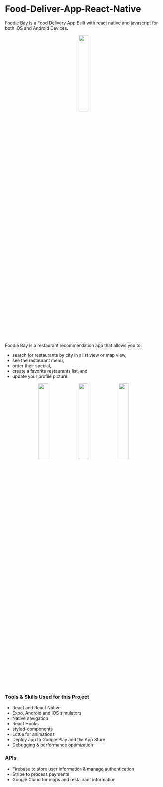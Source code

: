 # Food-Deliver-App-React-Native
Foodie Bay is a Food Delivery App Built with react native and javascript for both iOS and Android Devices.
<p align="center">
 <img src="![Simulator Screen Shot - iPhone 12 - 2022-03-05 at 12 43 24]https://user-images.githubusercontent.com/93969890/156872939-41b7b28f-c383-4c94-87a7-287781e462c7.png" width="25%">
</p>



Foodie Bay is a restaurant recommendation app that allows you to:
* search for restaurants by city in a list view or map view,
* see the restaurant menu,
* order their special,
* create a favorite restaurants list, and
* update your profile picture.

<p align="center">

 <img src="https://user-images.githubusercontent.com/93969890/156872972-406c066e-71e4-4ec4-a425-238685f34dd8.png" width="25%">
  <img src="https://user-images.githubusercontent.com/93969890/156872977-99867f08-25a7-49c5-83f3-15f62442284b.png" width="25%">
   <img src="https://user-images.githubusercontent.com/93969890/156872981-4af20148-bdd1-49dc-b401-8f79c73d1d58.png" width="25%">
</p>

### Tools & Skills Used for this Project
* React and React Native
* Expo, Android and iOS simulators
* Native navigation
* React Hooks
* styled-components
* Lottie for animations
* Deploy app to Google Play and the App Store
* Debugging & performance optimization

### APIs
* Firebase to store user information & manage authentication
* Stripe to process payments
* Google Cloud for maps and restaurant information
